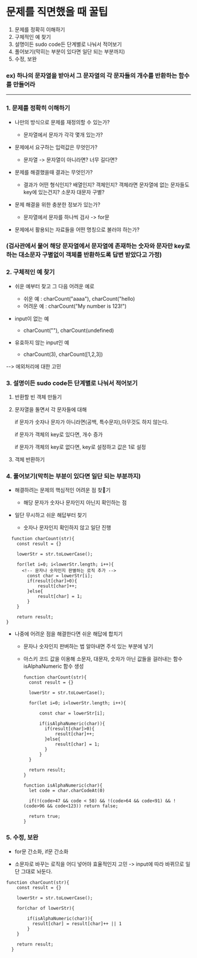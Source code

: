 # 문제를 직면했을 때 꿀팁

  1. 문제를 정확히 이해하기
  2. 구체적인 예 찾기
  3. 설명이든 sudo code든 단계별로 나눠서 적어보기
  4. 풀어보기(막히는 부분이 있다면 일단 되는 부분까지)
  5. 수정, 보완


### ex) 하나의 문자열을 받아서 그 문자열의 각 문자들의 개수를 반환하는 함수를 만들어라

<hr/>

### 1. 문제를 정확히 이해하기

* 나만의 방식으로 문제를 재정의할 수 있는가?
  * 문자열에서 문자가 각각 몇개 있는가?

* 문제에서 요구하는 입력값은 무엇인가?
  * 문자열 -> 문자열이 아니라면? 너무 길다면? 

* 문제를 해결했을때 결과는 무엇인가?
  * 결과가 어떤 형식인지? 배열인지? 객체인지? 객체라면 문자열에 없는 문자들도 key에 있는건지? 소문자 대문자 구별?

* 문제 해결을 위한 충분한 정보가 있는가?
  * 문자열에서 문자를 하나씩 검사 -> for문 

* 문제에서 활용되는 자료들을 어떤 명칭으로 불러야 하는가?

### (검사관에서 물어 해당 문자열에서 문자열에 존재하는 숫자와 문자만 key로 하는 대소문자 구별없이 객체를 반환하도록 답변 받았다고 가정)

### 2. 구체적인 예 찾기

* 쉬운 예부터 찾고 그 다음 어려운 예로
  * 쉬운 예 : charCount("aaaa"), charCount("hello)
  * 어려운 예 : charCount("My number is 123!")

* input이 없는 예
  * charCount(""), charCount(undefined)

* 유효하지 않는 input인 예
  * charCount(3), charCount([1,2,3])

--> 에외처리에 대한 고민

### 3. 설명이든 sudo code든 단계별로 나눠서 적어보기

1. 반환할 빈 객체 만들기

2. 문자열을 돌면서 각 문자들에 대해

    if 문자가 숫자나 문자가 아니라면(공백, 특수문자),아무것도 하지 않는다.
    
    if 문자가 객체의 key로 있다면, 개수 증가

    if 문자가 객체의 key로 없다면, key로 설정하고 값은 1로 설정

3. 객체 반환하기

### 4. 풀어보기(막히는 부분이 있다면 일단 되는 부분까지)

* 해결하려는 문제의 핵심적인 어려운 점 찾기
  * 해당 문자가 숫자나 문자인지 아닌지 확인하는 점

* 일단 무시하고 쉬운 해답부터 찾기
  * 숫자나 문자인지 확인하지 않고 일단 진행 

```
  function charCount(str){
    const result = {}

    lowerStr = str.toLowerCase();

    for(let i=0; i<lowerStr.length; i++){
      <!-- 문자나 숫자인지 판별하는 로직 추가 -->
        const char = lowerStr[i];
        if(result[char]>0){
            result[char]++;
        }else{
            result[char] = 1;
        }
    }

    return result;
}
```

* 나중에 어려운 점을 해결한다면 쉬운 해답에 합치기
  * 문자나 숫자인지 판벼하는 법 알아내면 주석 있는 부분에 넣기

  * 아스키 코드 값을 이용해 소문자, 대문자, 숫자가 아닌 값들을 걸러내는 함수 isAlphaNumeric 함수 생성

    ```
    function charCount(str){
      const result = {}

      lowerStr = str.toLowerCase();

      for(let i=0; i<lowerStr.length; i++){

          const char = lowerStr[i];

          if(isAlphaNumeric(char)){
            if(result[char]>0){
                result[char]++;
            }else{
                result[char] = 1;
            }
          }
      }

      return result;
    }

    function isAlphaNumeric(char){
      let code = char.charCodeAt(0)
      
      if(!(code>47 && code < 58) && !(code>64 && code<91) && !(code>96 && code<123)) return false;
      
      return true;
    }
    ```
  


### 5. 수정, 보완

  * for문 간소화, if문 간소화

  * 소문자로 바꾸는 로직을 어디 넣어야 효율적인지 고민 -> input에 따라 바뀌므로 일단 그대로 놔둔다.

  ```
  function charCount(str){
      const result = {}

      lowerStr = str.toLowerCase();

      for(char of lowerStr){
          
          if(isAlphaNumeric(char)){
            result[char] = result[char]++ || 1 
          }
      }

      return result;
    }
  ```
  








